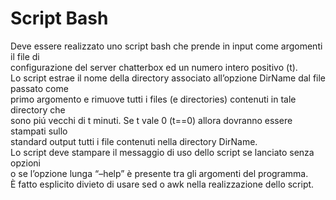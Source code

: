 # Script Bash
Deve essere realizzato uno script bash che prende in input come argomenti il file di  
configurazione del server chatterbox ed un numero intero positivo (t).   
Lo script estrae il nome della directory associato all’opzione DirName dal file passato come  
primo argomento e rimuove tutti i files (e directories) contenuti in tale directory che  
sono piú vecchi di t minuti. Se t vale 0 (t==0) allora dovranno essere stampati sullo  
standard output tutti i file contenuti nella directory DirName.  
Lo script deve stampare il messaggio di uso dello script se lanciato senza opzioni   
o se l’opzione lunga “–help” è presente tra gli argomenti del programma.  
È fatto esplicito divieto di usare sed o awk nella realizzazione dello script.  
